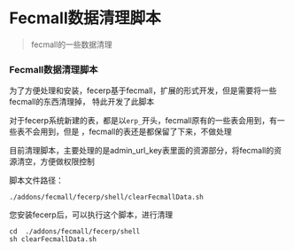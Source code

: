 Fecmall数据清理脚本
==========

> fecmall的一些数据清理



### Fecmall数据清理脚本

为了方便处理和安装，fecerp基于fecmall，扩展的形式开发，但是需要将一些fecmall的东西清理掉，
特此开发了此脚本

对于fecerp系统新建的表，都是以`erp_`开头，fecmall原有的一些表会用到，有一些表不会用到，但是
，fecmall的表还是都保留了下来，不做处理


目前清理脚本，主要处理的是admin_url_key表里面的资源部分，将fecmall的资源清空，方便做权限控制

脚本文件路径：

```
./addons/fecmall/fecerp/shell/clearFecmallData.sh
```

您安装fecerp后，可以执行这个脚本，进行清理

```
cd  ./addons/fecmall/fecerp/shell
sh clearFecmallData.sh

```






























